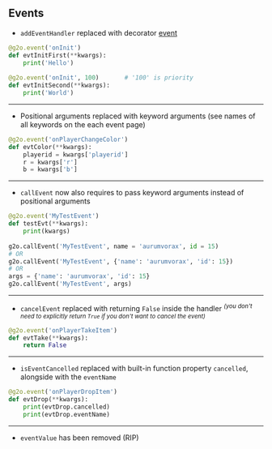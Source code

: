 ## Events

* `addEventHandler` replaced with decorator [event](events/event.md)
```python
@g2o.event('onInit')
def evtInitFirst(**kwargs):
    print('Hello')
    
@g2o.event('onInit', 100)       # '100' is priority
def evtInitSecond(**kwargs):
    print('World')
```
---
* Positional arguments replaced with keyword arguments (see names of all keywords on the each event page)
```python
@g2o.event('onPlayerChangeColor')
def evtColor(**kwargs):
    playerid = kwargs['playerid']
    r = kwargs['r']
    b = kwargs['b']
```
---
* `callEvent` now also requires to pass keyword arguments instead of positional arguments
```python
@g2o.event('MyTestEvent')
def testEvt(**kwargs):
    print(kwargs)
    
g2o.callEvent('MyTestEvent', name = 'aurumvorax', id = 15)
# OR
g2o.callEvent('MyTestEvent', {'name': 'aurumvorax', 'id': 15})
# OR
args = {'name': 'aurumvorax', 'id': 15}
g2o.callEvent('MyTestEvent', args)
```
---
* `cancelEvent` replaced with returning `False` inside the handler
<sup>*(you don't need to explicitly return `True` if you don't want to cancel the event)*</sup>
```python
@g2o.event('onPlayerTakeItem')
def evtTake(**kwargs):
    return False
```
---
* `isEventCancelled` replaced with built-in function property `cancelled`, alongside with the `eventName`
```python
@g2o.event('onPlayerDropItem')
def evtDrop(**kwargs):
    print(evtDrop.cancelled)
    print(evtDrop.eventName)
```
---
* `eventValue` has been removed (RIP)